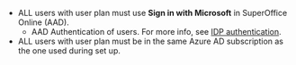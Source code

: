 <!-- markdownlint-disable-file MD041 -->
* ALL users with user plan must use **Sign in with Microsoft** in SuperOffice Online (AAD).
  * AAD Authentication of users. For more info, see [IDP authentication][2].
* ALL users with user plan must be in the same Azure AD subscription as the one used during set up.

<!-- Referenced links -->
[2]: ../../../../identity-management/federated-id-and-identity-providers.md
